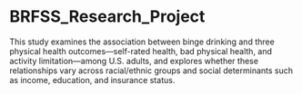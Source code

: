# BRFSS_Research_Project
This study examines the association between binge drinking and three physical health outcomes—self-rated health, bad physical health, and activity limitation—among U.S. adults, and explores whether these relationships vary across racial/ethnic groups and social determinants such as income, education, and insurance status.
